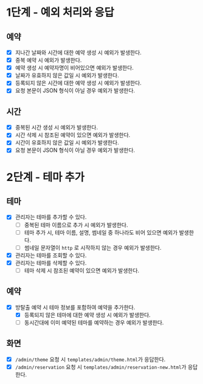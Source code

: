 # 1단계 - 예외 처리와 응답
## 예약
- [x] 지나간 날짜와 시간에 대한 예약 생성 시 예외가 발생한다.
- [x] 중복 예약 시 예외가 발생한다.
- [x] 예약 생성 시 예약자명이 비어있으면 예외가 발생한다.
- [x] 날짜가 유효하지 않은 값일 시 예외가 발생한다.
- [x] 등록되지 않은 시간에 대한 예약 생성 시 예외가 발생한다.
- [x] 요청 본문이 JSON 형식이 아닐 경우 예외가 발생한다.

## 시간
- [x] 중복된 시간 생성 시 예외가 발생한다.
- [x] 시간 삭제 시 참조된 예약이 있으면 예외가 발생한다.
- [x] 시간이 유효하지 않은 값일 시 예외가 발생한다.
- [x] 요청 본문이 JSON 형식이 아닐 경우 예외가 발생한다.

# 2단계 - 테마 추가
## 테마
- [x] 관리자는 테마를 추가할 수 있다.
    - [ ] 중복된 테마 이름으로 추가 시 예외가 발생한다.
    - [ ] 테마 추가 시, 테마 이름, 설명, 썸네일 중 하나라도 비어 있으면 예외가 발생한다.
    - [ ] 썸네일 문자열이 `http` 로 시작하지 않는 경우 예외가 발생한다.
- [x] 관리자는 테마를 조회할 수 있다.
- [x] 관리자는 테마를 삭제할 수 있다.
  - [ ] 테마 삭제 시 참조된 예약이 있으면 예외가 발생한다.

## 예약
- [x] 방탈출 예약 시 테마 정보를 포함하여 예약을 추가한다.
  - [x] 등록되지 않은 테마에 대한 예약 생성 시 예외가 발생한다.
  - [ ] 동시간대에 이미 예약된 테마를 예약하는 경우 예외가 발생한다.

## 화면
- [x] `/admin/theme` 요청 시 `templates/admin/theme.html`가 응답한다.
- [x] `/admin/reservation` 요청 시 `templates/admin/reservation-new.html`가 응답한다.
